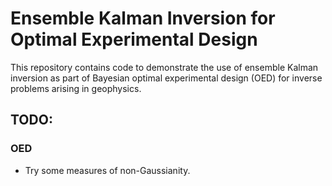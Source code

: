 # Ensemble Kalman Inversion for Optimal Experimental Design

This repository contains code to demonstrate the use of ensemble Kalman inversion as part of Bayesian optimal experimental design (OED) for inverse problems arising in geophysics.

## TODO:
### OED
 - Try some measures of non-Gaussianity.